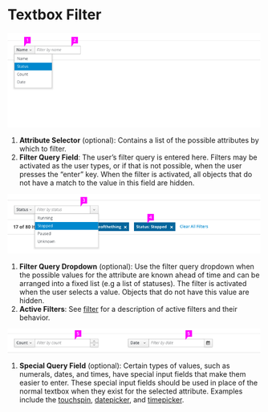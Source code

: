 # Textbox Filter

  ![](img/multi-textbox-filter-callout.png)
  1. **Attribute Selector** (optional): Contains a list of the possible attributes by which to filter.
  1. **Filter Query Field**: The user’s filter query is entered here. Filters may be activated as the user types, or if that is not possible, when the user presses the “enter” key. When the filter is activated, all objects that do not have a match to the value in this field are hidden.

  ![](img/dropdown-textbox-filter.png)
  1. **Filter Query Dropdown** (optional): Use the filter query dropdown when the possible values for the attribute are known ahead of time and can be arranged into a fixed list (e.g a list of statuses). The filter is activated when the user selects a value. Objects that do not have this value are hidden.
  1. **Active Filters**:  See [filter](http://www.patternfly.org/pattern-library/forms-and-controls/filter/) for a description of active filters and their behavior.

  ![](img/alternate-textbox-filter.png)
  1. **Special Query Field** (optional): Certain types of values, such as numerals, dates, and times, have special input fields that make them easier to enter. These special input fields should be used in place of the normal textbox when they exist for the selected attribute. Examples include the [touchspin](http://www.patternfly.org/pattern-library/widgets/#bootstrap-touchspin), [datepicker](http://www.patternfly.org/pattern-library/widgets/#bootstrap-datepicker), and [timepicker](http://www.patternfly.org/pattern-library/widgets/#timepicker).
